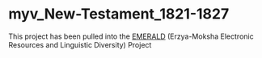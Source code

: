 # myv_New-Testament_1821-1827
This project has been pulled into the [EMERALD](https://github.com/rueter/EMERALD)
(Erzya-Moksha Electronic Resources and Linguistic Diversity) Project

